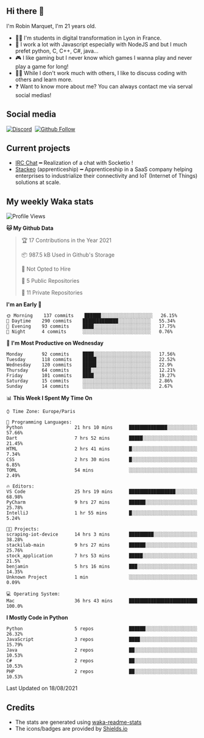 ## Hi there 👋

I'm Robin Marquet, I'm 21 years old.

- 👨‍💻 I'm students in digital transformation in Lyon in France.
- 🌱 I work a lot with Javascript especially with NodeJS and but I much prefet python, C, C++, C#, java...
- 🎮 I like gaming but I never know which games I wanna play and never play a game for long!
- 👯‍♀️ While I don't work much with others, I like to discuss coding with others and learn more.
- ❓ Want to know more about me? You can always contact me via serval social medias!

## Social media

[![Discord](https://img.shields.io/discord/759460462105854022?label=rmarquet%232048&style=for-the-badge&logo=discord&logoColor=ffffff)](https://github.com/rmarquet21)
‎‎ [![Github Follow](https://img.shields.io/github/followers/rmarquet21?logo=github&logoColor=ffffff&style=for-the-badge)](https://github.com/rmarquet21)

## Current projects

- [IRC Chat](https://socket.io/) ━ Realization of a chat with Socketio !
- [Stackeo](https://www.stackeo.io/) (apprenticeship) ━ Apprenticeship in a SaaS company helping enterprises to industrialize their connectivity and IoT (Internet of Things) solutions at scale.

## My weekly Waka stats

<!--START_SECTION:waka-->
![Profile Views](http://img.shields.io/badge/Profile%20Views-0-blue)

**🐱 My Github Data** 

> 🏆 17 Contributions in the Year 2021
 > 
> 📦 987.5 kB Used in Github's Storage 
 > 
> 🚫 Not Opted to Hire
 > 
> 📜 5 Public Repositories 
 > 
> 🔑 11 Private Repositories  
 > 
**I'm an Early 🐤** 

```text
🌞 Morning    137 commits    ██████░░░░░░░░░░░░░░░░░░░   26.15% 
🌆 Daytime    290 commits    █████████████░░░░░░░░░░░░   55.34% 
🌃 Evening    93 commits     ████░░░░░░░░░░░░░░░░░░░░░   17.75% 
🌙 Night      4 commits      ░░░░░░░░░░░░░░░░░░░░░░░░░   0.76%

```
📅 **I'm Most Productive on Wednesday** 

```text
Monday       92 commits     ████░░░░░░░░░░░░░░░░░░░░░   17.56% 
Tuesday      118 commits    █████░░░░░░░░░░░░░░░░░░░░   22.52% 
Wednesday    120 commits    █████░░░░░░░░░░░░░░░░░░░░   22.9% 
Thursday     64 commits     ███░░░░░░░░░░░░░░░░░░░░░░   12.21% 
Friday       101 commits    ████░░░░░░░░░░░░░░░░░░░░░   19.27% 
Saturday     15 commits     ░░░░░░░░░░░░░░░░░░░░░░░░░   2.86% 
Sunday       14 commits     ░░░░░░░░░░░░░░░░░░░░░░░░░   2.67%

```


📊 **This Week I Spent My Time On** 

```text
⌚︎ Time Zone: Europe/Paris

💬 Programming Languages: 
Python                   21 hrs 10 mins      ██████████████░░░░░░░░░░░   57.66% 
Dart                     7 hrs 52 mins       █████░░░░░░░░░░░░░░░░░░░░   21.45% 
HTML                     2 hrs 41 mins       █░░░░░░░░░░░░░░░░░░░░░░░░   7.34% 
CSS                      2 hrs 30 mins       █░░░░░░░░░░░░░░░░░░░░░░░░   6.85% 
TOML                     54 mins             ░░░░░░░░░░░░░░░░░░░░░░░░░   2.49%

🔥 Editors: 
VS Code                  25 hrs 19 mins      █████████████████░░░░░░░░   68.98% 
PyCharm                  9 hrs 27 mins       ██████░░░░░░░░░░░░░░░░░░░   25.78% 
IntelliJ                 1 hr 55 mins        █░░░░░░░░░░░░░░░░░░░░░░░░   5.24%

🐱‍💻 Projects: 
scraping-iot-device      14 hrs 3 mins       █████████░░░░░░░░░░░░░░░░   38.28% 
stackilab-main           9 hrs 27 mins       ██████░░░░░░░░░░░░░░░░░░░   25.76% 
stock_application        7 hrs 53 mins       █████░░░░░░░░░░░░░░░░░░░░   21.5% 
benjamin                 5 hrs 16 mins       ███░░░░░░░░░░░░░░░░░░░░░░   14.35% 
Unknown Project          1 min               ░░░░░░░░░░░░░░░░░░░░░░░░░   0.09%

💻 Operating System: 
Mac                      36 hrs 43 mins      █████████████████████████   100.0%

```

**I Mostly Code in Python** 

```text
Python                   5 repos             ██████░░░░░░░░░░░░░░░░░░░   26.32% 
JavaScript               3 repos             ████░░░░░░░░░░░░░░░░░░░░░   15.79% 
Java                     2 repos             ██░░░░░░░░░░░░░░░░░░░░░░░   10.53% 
C#                       2 repos             ██░░░░░░░░░░░░░░░░░░░░░░░   10.53% 
PHP                      2 repos             ██░░░░░░░░░░░░░░░░░░░░░░░   10.53%

```



 Last Updated on 18/08/2021
<!--END_SECTION:waka-->

## Credits

- The stats are generated using [waka-readme-stats](https://github.com/anmol098/waka-readme-stats)
- The icons/badges are provided by [Shields.io](https://shields.io/)
